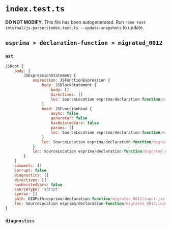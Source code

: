 # `index.test.ts`

**DO NOT MODIFY**. This file has been autogenerated. Run `rome test internal/js-parser/index.test.ts --update-snapshots` to update.

## `esprima > declaration-function > migrated_0012`

### `ast`

```javascript
JSRoot {
	body: [
		JSExpressionStatement {
			expression: JSFunctionExpression {
				body: JSBlockStatement {
					body: []
					directives: []
					loc: SourceLocation esprima/declaration-function/migrated_0012/input.js 1:11-1:13
				}
				head: JSFunctionHead {
					async: false
					generator: false
					hasHoistedVars: false
					params: []
					loc: SourceLocation esprima/declaration-function/migrated_0012/input.js 1:9-1:11
				}
				loc: SourceLocation esprima/declaration-function/migrated_0012/input.js 1:1-1:13
			}
			loc: SourceLocation esprima/declaration-function/migrated_0012/input.js 1:0-1:14
		}
	]
	comments: []
	corrupt: false
	diagnostics: []
	directives: []
	hasHoistedVars: false
	sourceType: "script"
	syntax: []
	path: UIDPath<esprima/declaration-function/migrated_0012/input.js>
	loc: SourceLocation esprima/declaration-function/migrated_0012/input.js 1:0-2:0
}
```

### `diagnostics`

```

```
